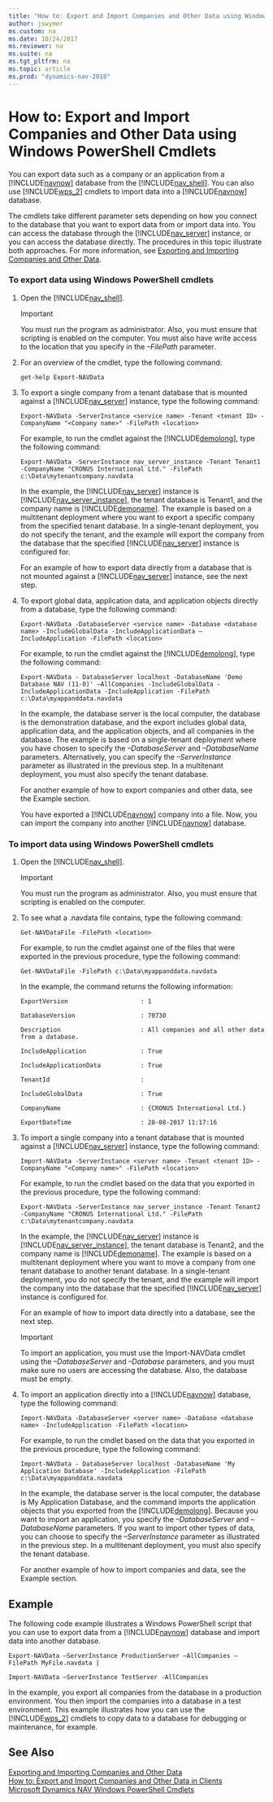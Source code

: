 ```yaml
---
title: "How to: Export and Import Companies and Other Data using Windows PowerShell Cmdlets"
author: jswymer
ms.custom: na
ms.date: 10/24/2017
ms.reviewer: na
ms.suite: na
ms.tgt_pltfrm: na
ms.topic: article
ms.prod: "dynamics-nav-2018"
---
```

# How to: Export and Import Companies and Other Data using Windows PowerShell Cmdlets
You can export data such as a company or an application from a [!INCLUDE[navnow](includes/navnow_md.md)] database from the [!INCLUDE[nav_shell](includes/nav_shell_md.md)]. You can also use [!INCLUDE[wps_2](includes/wps_2_md.md)] cmdlets to import data into a [!INCLUDE[navnow](includes/navnow_md.md)] database.  

 The cmdlets take different parameter sets depending on how you connect to the database that you want to export data from or import data into. You can access the database through the [!INCLUDE[nav_server](includes/nav_server_md.md)] instance, or you can access the database directly. The procedures in this topic illustrate both approaches. For more information, see [Exporting and Importing Companies and Other Data](Exporting-and-Importing-Companies-and-Other-Data.md).  

### To export data using Windows PowerShell cmdlets  

1. Open the [!INCLUDE[nav_shell](includes/nav_shell_md.md)].  

   > [!IMPORTANT]  
   >  You must run the program as administrator. Also, you must ensure that scripting is enabled on the computer. You must also have write access to the location that you specify in the *–FilePath* parameter.  

2. For an overview of the cmdlet, type the following command:  

   ```  
   get-help Export-NAVData  
   ```  

3. To export a single company from a tenant database that is mounted against a [!INCLUDE[nav_server](includes/nav_server_md.md)] instance, type the following command:  

   ```  
   Export-NAVData -ServerInstance <service name> -Tenant <tenant ID> -CompanyName "<Company name>" -FilePath <location>  
   ```  

    For example, to run the cmdlet against the [!INCLUDE[demolong](includes/demolong_md.md)], type the following command:  

   ```  
   Export-NAVData -ServerInstance nav_server_instance -Tenant Tenant1 -CompanyName "CRONUS International Ltd." -FilePath c:\Data\mytenantcompany.navdata  
   ```  

    In the example, the [!INCLUDE[nav_server](includes/nav_server_md.md)] instance is [!INCLUDE[nav_server_instance](includes/nav_server_instance_md.md)], the tenant database is Tenant1, and the company name is [!INCLUDE[demoname](includes/demoname_md.md)]. The example is based on a multitenant deployment where you want to export a specific company from the specified tenant database. In a single-tenant deployment, you do not specify the tenant, and the example will export the company from the database that the specified [!INCLUDE[nav_server](includes/nav_server_md.md)] instance is configured for.  

    For an example of how to export data directly from a database that is not mounted against a [!INCLUDE[nav_server](includes/nav_server_md.md)] instance, see the next step.  

4. To export global data, application data, and application objects directly from a database, type the following command:  

   ```  
   Export-NAVData -DatabaseServer <service name> -Database <database name> -IncludeGlobalData -IncludeApplicationData –IncludeApplication -FilePath <location>  
   ```  

    For example, to run the cmdlet against the [!INCLUDE[demolong](includes/demolong_md.md)], type the following command:  

   ```  
   Export-NAVData - DatabaseServer localhost -DatabaseName 'Demo Database NAV (11-0)' –AllCompanies -IncludeGlobalData -IncludeApplicationData -IncludeApplication -FilePath c:\Data\myappanddata.navdata  
   ```  

    In the example, the database server is the local computer, the database is the demonstration database, and the export includes global data, application data, and the application objects, and all companies in the database. The example is based on a single-tenant deployment where you have chosen to specify the *–DatabaseServer* and *–DatabaseName* parameters. Alternatively, you can specify the *–ServerInstance* parameter as illustrated in the previous step. In a multitenant deployment, you must also specify the tenant database.  

   For another example of how to export companies and other data, see the Example section.  

   You have exported a [!INCLUDE[navnow](includes/navnow_md.md)] company into a file. Now, you can import the company into another [!INCLUDE[navnow](includes/navnow_md.md)] database.  

### To import data using Windows PowerShell cmdlets  

1. Open the [!INCLUDE[nav_shell](includes/nav_shell_md.md)].  

   > [!IMPORTANT]  
   >  You must run the program as administrator. Also, you must ensure that scripting is enabled on the computer.  

2. To see what a .navdata file contains, type the following command:  

   ```  
   Get-NAVDataFile -FilePath <location>  
   ```  

    For example, to run the cmdlet against one of the files that were exported in the previous procedure, type the following command:  

   ```  
   Get-NAVDataFile -FilePath c:\Data\myappanddata.navdata  
   ```  

    In the example, the command returns the following information:  

   ```  
   ExportVersion                    : 1  

   DatabaseVersion                  : 70730  

   Description                      : All companies and all other data from a database.  

   IncludeApplication               : True  

   IncludeApplicationData           : True  

   TenantId                         :    

   IncludeGlobalData                : True  

   CompanyName                      : {CRONUS International Ltd.}   

   ExportDateTime                   : 28-08-2017 11:17:16  
   ```  

3. To import a single company into a tenant database that is mounted against a [!INCLUDE[nav_server](includes/nav_server_md.md)] instance, type the following command:  

   ```  
   Import-NAVData -ServerInstance <server name> -Tenant <tenant ID> -CompanyName "<Company name>" -FilePath <location>  
   ```  

    For example, to run the cmdlet based on the data that you exported in the previous procedure, type the following command:  

   ```  
   Export-NAVData -ServerInstance nav_server_instance -Tenant Tenant2 -CompanyName "CRONUS International Ltd." -FilePath c:\Data\mytenantcompany.navdata  
   ```  

    In the example, the [!INCLUDE[nav_server](includes/nav_server_md.md)] instance is [!INCLUDE[nav_server_instance](includes/nav_server_instance_md.md)], the tenant database is Tenant2, and the company name is [!INCLUDE[demoname](includes/demoname_md.md)]. The example is based on a multitenant deployment where you want to move a company from one tenant database to another tenant database. In a single-tenant deployment, you do not specify the tenant, and the example will import the company into the database that the specified [!INCLUDE[nav_server](includes/nav_server_md.md)] instance is configured for.  

    For an example of how to import data directly into a database, see the next step.  

   > [!IMPORTANT]  
   >  To import an application, you must use the Import-NAVData cmdlet using the *–DatabaseServer* and *–Database* parameters, and you must make sure no users are accessing the database. Also, the database must be empty.  

4. To import an application directly into a [!INCLUDE[navnow](includes/navnow_md.md)] database, type the following command:  

   ```  
   Import-NAVData -DatabaseServer <server name> -Database <database name> -IncludeApplication -FilePath <location>  
   ```  

    For example, to run the cmdlet based on the data that you exported in the previous procedure, type the following command:  

   ```  
   Import-NAVData - DatabaseServer localhost -DatabaseName 'My Application Database' -IncludeApplication -FilePath c:\Data\myappanddata.navdata  
   ```  

    In the example, the database server is the local computer, the database is My Application Database, and the command imports the application objects that you exported from the [!INCLUDE[demolong](includes/demolong_md.md)]. Because you want to import an application, you specify the *–DatabaseServer* and *–DatabaseName* parameters. If you want to import other types of data, you can choose to specify the *–ServerInstance* parameter as illustrated in the previous step. In a multitenant deployment, you must also specify the tenant database.  

   For another example of how to import companies and data, see the Example section.  

## Example  
 The following code example illustrates a Windows PowerShell script that you can use to export data from a [!INCLUDE[navnow](includes/navnow_md.md)] database and import data into another database.  

```  
Export-NAVData –ServerInstance ProductionServer –AllCompanies –FilePath MyFile.navdata |  

Import-NAVData –ServerInstance TestServer -AllCompanies  
```  

 In the example, you export all companies from the database in a production environment. You then import the companies into a database in a test environment. This example illustrates how you can use the [!INCLUDE[wps_2](includes/wps_2_md.md)] cmdlets to copy data to a database for debugging or maintenance, for example.  

## See Also  
 [Exporting and Importing Companies and Other Data](Exporting-and-Importing-Companies-and-Other-Data.md)   
 [How to: Export and Import Companies and Other Data in Clients](How-to--Export-and-Import-Companies-and-Other-Data-in-Clients.md)   
 [Microsoft Dynamics NAV Windows PowerShell Cmdlets](Microsoft-Dynamics-NAV-Windows-PowerShell-Cmdlets.md)
